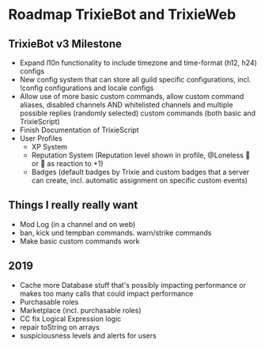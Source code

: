 # Roadmap TrixieBot and TrixieWeb

## TrixieBot v3 Milestone

* Expand l10n functionality to include timezone and time-format (h12, h24) configs
* New config system that can store all guild specific configurations, incl. !config configurations and locale configs
* Allow use of more basic custom commands, allow custom command aliases, disabled channels AND whitelisted channels and multiple possible replies (randomly selected) custom commands (both basic and TrixieScript)
* Finish Documentation of TrixieScript
* User Profiles
    * XP System
    * Reputation System (Reputation level shown in profile, @Loneless 🍩 or 🍩 as reaction to +1)
    * Badges (default badges by Trixie and custom badges that a server can create, incl. automatic assignment on specific custom events)

## Things I really really want

* Mod Log (in a channel and on web)
* ban, kick und tempban commands. warn/strike commands
* Make basic custom commands work

## 2019

* Cache more Database stuff that's possibly impacting performance or makes too many calls that could impact performance 
* Purchasable roles
* Marketplace (incl. purchasable roles)
* CC fix Logical Expression logic
* repair toString on arrays
* suspiciousness levels and alerts for users
